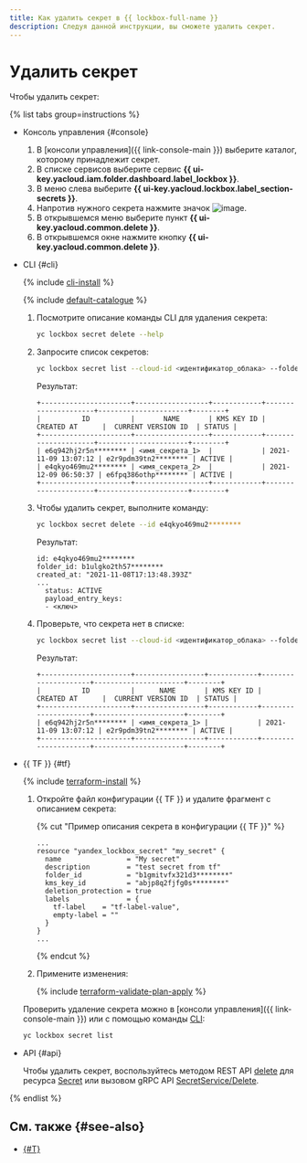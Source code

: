 ```yaml
---
title: Как удалить секрет в {{ lockbox-full-name }}
description: Следуя данной инструкции, вы сможете удалить секрет.
---
```


# Удалить секрет

Чтобы удалить секрет:

{% list tabs group=instructions %}

- Консоль управления {#console}

  1. В [консоли управления]({{ link-console-main }}) выберите каталог, которому принадлежит секрет.
  1. В списке сервисов выберите сервис **{{ ui-key.yacloud.iam.folder.dashboard.label_lockbox }}**.
  1. В меню слева выберите **{{ ui-key.yacloud.lockbox.label_section-secrets }}**.
  1. Напротив нужного секрета нажмите значок ![image](../../_assets/console-icons/ellipsis.svg).
  1. В открывшемся меню выберите пункт **{{ ui-key.yacloud.common.delete }}**.
  1. В открывшемся окне нажмите кнопку **{{ ui-key.yacloud.common.delete }}**.

- CLI {#cli}

  {% include [cli-install](../../_includes/cli-install.md) %}

  {% include [default-catalogue](../../_includes/default-catalogue.md) %}

  1. Посмотрите описание команды CLI для удаления секрета:

     ```bash
     yc lockbox secret delete --help
     ```

  1. Запросите список секретов:

     ```bash
     yc lockbox secret list --cloud-id <идентификатор_облака> --folder-name <имя_каталога>
     ```

	 Результат:

	 ```text
	 +----------------------+------------------+------------+---------------------+----------------------+--------+
     |          ID          |       NAME       | KMS KEY ID |     CREATED AT      |  CURRENT VERSION ID  | STATUS |
     +----------------------+------------------+------------+---------------------+----------------------+--------+
     | e6q942hj2r5n******** | <имя_секрета_1>  |            | 2021-11-09 13:07:12 | e2r9pdm39tn2******** | ACTIVE |
     | e4qkyo469mu2******** | <имя_секрета_2>  |            | 2021-12-09 06:50:37 | e6fpq386othp******** | ACTIVE |
     +----------------------+------------------+------------+---------------------+----------------------+--------+
	 ```

  1. Чтобы удалить секрет, выполните команду:

     ```bash
     yc lockbox secret delete --id e4qkyo469mu2********
     ```

     Результат:

     ```text
     id: e4qkyo469mu2********
     folder_id: b1ulgko2th57********
     created_at: "2021-11-08T17:13:48.393Z"
     ...
       status: ACTIVE
       payload_entry_keys:
       - <ключ>
     ```

  1. Проверьте, что секрета нет в списке:

     ```bash
     yc lockbox secret list --cloud-id <идентификатор_облака> --folder-name <имя_каталога>
     ```

     Результат:

     ```text
     +----------------------+-----------------+------------+---------------------+----------------------+--------+
     |          ID          |      NAME       | KMS KEY ID |     CREATED AT      |  CURRENT VERSION ID  | STATUS |
     +----------------------+-----------------+------------+---------------------+----------------------+--------+
     | e6q942hj2r5n******** | <имя_секрета_1> |            | 2021-11-09 13:07:12 | e2r9pdm39tn2******** | ACTIVE |
     +----------------------+-----------------+------------+---------------------+----------------------+--------+
     ```

- {{ TF }} {#tf}

  {% include [terraform-install](../../_includes/terraform-install.md) %}

  1. Откройте файл конфигурации {{ TF }} и удалите фрагмент с описанием секрета:

     {% cut "Пример описания секрета в конфигурации {{ TF }}" %}

     ```hcl
     ...
     resource "yandex_lockbox_secret" "my_secret" {
       name                = "My secret"
       description         = "test secret from tf"
       folder_id           = "b1gmitvfx321d3********"
       kms_key_id          = "abjp8q2fjfg0s********"
       deletion_protection = true
       labels              = {
         tf-label    = "tf-label-value",
         empty-label = ""
       }
     }
     ...
     ```

     {% endcut %}

  1. Примените изменения:

      {% include [terraform-validate-plan-apply](../../_tutorials/_tutorials_includes/terraform-validate-plan-apply.md) %}

  Проверить удаление секрета можно в [консоли управления]({{ link-console-main }}) или с помощью команды [CLI](../../cli/quickstart.md):

    ```bash
    yc lockbox secret list
    ```

- API {#api}

  Чтобы удалить секрет, воспользуйтесь методом REST API [delete](../api-ref/Secret/delete.md) для ресурса [Secret](../api-ref/Secret/index.md) или вызовом gRPC API [SecretService/Delete](../api-ref/grpc/Secret/delete.md).

{% endlist %}

## См. также {#see-also}

* [{#T}](../concepts/secret.md)
